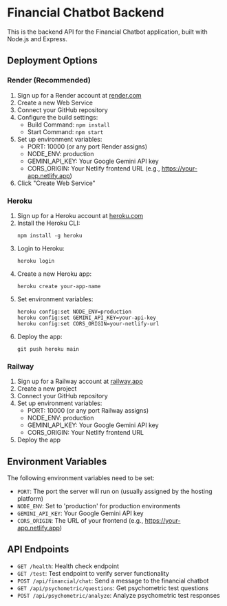 # Financial Chatbot Backend

This is the backend API for the Financial Chatbot application, built with Node.js and Express.

## Deployment Options

### Render (Recommended)

1. Sign up for a Render account at [render.com](https://render.com/)
2. Create a new Web Service
3. Connect your GitHub repository
4. Configure the build settings:
   - Build Command: `npm install`
   - Start Command: `npm start`
5. Set up environment variables:
   - PORT: 10000 (or any port Render assigns)
   - NODE_ENV: production
   - GEMINI_API_KEY: Your Google Gemini API key
   - CORS_ORIGIN: Your Netlify frontend URL (e.g., https://your-app.netlify.app)
6. Click "Create Web Service"

### Heroku

1. Sign up for a Heroku account at [heroku.com](https://www.heroku.com/)
2. Install the Heroku CLI:
   ```
   npm install -g heroku
   ```
3. Login to Heroku:
   ```
   heroku login
   ```
4. Create a new Heroku app:
   ```
   heroku create your-app-name
   ```
5. Set environment variables:
   ```
   heroku config:set NODE_ENV=production
   heroku config:set GEMINI_API_KEY=your-api-key
   heroku config:set CORS_ORIGIN=your-netlify-url
   ```
6. Deploy the app:
   ```
   git push heroku main
   ```

### Railway

1. Sign up for a Railway account at [railway.app](https://railway.app/)
2. Create a new project
3. Connect your GitHub repository
4. Set up environment variables:
   - PORT: 10000 (or any port Railway assigns)
   - NODE_ENV: production
   - GEMINI_API_KEY: Your Google Gemini API key
   - CORS_ORIGIN: Your Netlify frontend URL
5. Deploy the app

## Environment Variables

The following environment variables need to be set:

- `PORT`: The port the server will run on (usually assigned by the hosting platform)
- `NODE_ENV`: Set to 'production' for production environments
- `GEMINI_API_KEY`: Your Google Gemini API key
- `CORS_ORIGIN`: The URL of your frontend (e.g., https://your-app.netlify.app)

## API Endpoints

- `GET /health`: Health check endpoint
- `GET /test`: Test endpoint to verify server functionality
- `POST /api/financial/chat`: Send a message to the financial chatbot
- `GET /api/psychometric/questions`: Get psychometric test questions
- `POST /api/psychometric/analyze`: Analyze psychometric test responses 